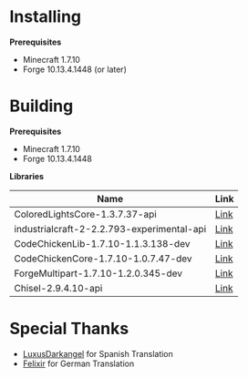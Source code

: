 # Installing

**Prerequisites**
- Minecraft 1.7.10
- Forge 10.13.4.1448 (or later)

# Building
**Prerequisites**
- Minecraft 1.7.10
- Forge 10.13.4.1448

**Libraries**

|Name  |Link |
| ---- | --- |
| ColoredLightsCore-1.3.7.37-api | [Link](http://www.minecraftforum.net/forums/mapping-and-modding/minecraft-mods/wip-mods/1446134-1-7-10-beta-colored-light-api-mod-writers-can)|
| industrialcraft-2-2.2.793-experimental-api  | [Link](http://forum.industrial-craft.net/index.php?page=Thread&threadID=9843)|
| CodeChickenLib-1.7.10-1.1.3.138-dev  | [Link](http://files.minecraftforge.net/CodeChickenLib/)|
| CodeChickenCore-1.7.10-1.0.7.47-dev  | [Link](http://chickenbones.net/Pages/links.html)|
| ForgeMultipart-1.7.10-1.2.0.345-dev  | [Link](http://files.minecraftforge.net/ForgeMultipart/)|
| Chisel-2.9.4.10-api  | [Link](http://minecraft.curseforge.com/projects/chisel)|

# Special Thanks
- [LuxusDarkangel](https://github.com/LuxusDarkangel) for Spanish Translation
- [Felixir](https://twitter.com/relgukxilef) for German Translation